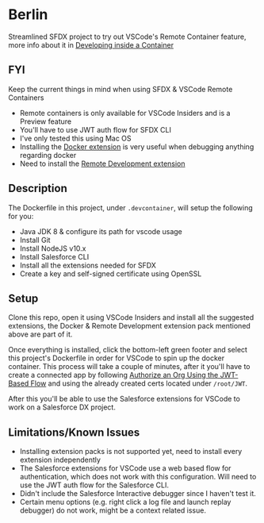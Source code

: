 # Berlin
Streamlined SFDX project to try out VSCode's Remote Container feature, more info about it in [Developing inside a Container](https://code.visualstudio.com/docs/remote/containers)

## FYI
Keep the current things in mind when using SFDX & VSCode Remote Containers

- Remote containers is only available for VSCode Insiders and is a Preview feature
- You'll have to use JWT auth flow for SFDX CLI
- I've only tested this using Mac OS
- Installing the [Docker extension](https://marketplace.visualstudio.com/items?itemName=PeterJausovec.vscode-docker) is very useful when debugging anything regarding docker
- Need to install the [Remote Development extension](https://marketplace.visualstudio.com/items?itemName=ms-vscode-remote.vscode-remote-extensionpack)

## Description
The Dockerfile in this project, under `.devcontainer`, will setup the following for you:

- Java JDK 8 & configure its path for vscode usage
- Install Git
- Install NodeJS v10.x
- Install Salesforce CLI
- Install all the extensions needed for SFDX
- Create a key and self-signed certificate using OpenSSL

## Setup
Clone this repo, open it using VSCode Insiders and install all the suggested extensions, the Docker & Remote Development extension pack mentioned above are part of it.

Once everything is installed, click the bottom-left green footer and select this project's Dockerfile in order for VSCode to spin up the docker container. This process will take a couple of minutes, after it you'll have to create a connected app by following [Authorize an Org Using the JWT-Based Flow](https://developer.salesforce.com/docs/atlas.en-us.sfdx_dev.meta/sfdx_dev/sfdx_dev_auth_jwt_flow.htm) and using the already created certs located under `/root/JWT`.

After this you'll be able to use the Salesforce extensions for VSCode to work on a Salesforce DX project.

## Limitations/Known Issues
- Installing extension packs is not supported yet, need to install every extension independently
- The Salesforce extensions for VSCode use a web based flow for authentication, which does not work with this configuration. Will need to use the JWT auth flow for the Salesforce CLI.
- Didn't include the Salesforce Interactive debugger since I haven't test it.
- Certain menu options (e.g. right click a log file and launch replay debugger) do not work, might be a context related issue.